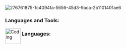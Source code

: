 ![276761875-1c4094fa-5656-45d3-9aca-2b1101401ae6](https://github.com/monarahmati/monarahmati/assets/107634745/ee4df73e-20cf-4837-877f-5eb3421b9225)

<div align="left">
   <h3 align="left">Languages and Tools:</h3>
   <img align="left" alt="Coding" height="50" width="50" src="https://github.com/monarahmati/monarahmati/assets/107634745/0a2d0eb6-c838-4851-bf49-ee1865b15579">
 </img>
   <h3 align="left">Languages:</h3>
</div>



